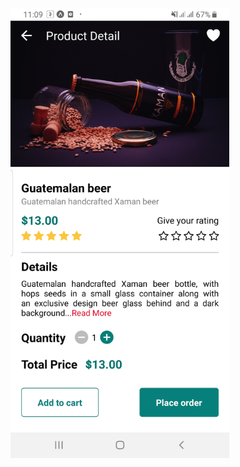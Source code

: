 <p>
    <img src='https://github.com/chiranjibi7/React-Native-UI/blob/fourth-ui/screenshot/Screenshot_20210215-110942_Expo%20Go.jpg' width="350" />
</p>